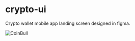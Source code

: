 # crypto-ui
Crypto wallet mobile app landing screen designed in figma.

![CoinBull](https://user-images.githubusercontent.com/53387537/232490173-529a86cf-f646-4c51-aa6b-e54806e5ccad.png)
